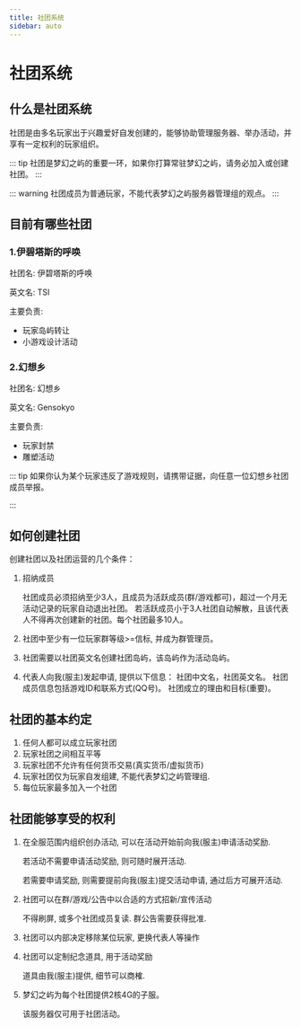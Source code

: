 ```yaml
---
title: 社团系统
sidebar: auto
---
```



# 社团系统

## 什么是社团系统

社团是由多名玩家出于兴趣爱好自发创建的，能够协助管理服务器、举办活动，并享有一定权利的玩家组织。


::: tip
社团是梦幻之屿的重要一环，如果你打算常驻梦幻之屿，请务必加入或创建社团。
:::

::: warning
社团成员为普通玩家，不能代表梦幻之屿服务器管理组的观点。
:::

## 目前有哪些社团

### 1.伊碧塔斯的呼唤
社团名: 伊碧塔斯的呼唤

英文名: TSI

主要负责:
- 玩家岛屿转让
- 小游戏设计活动

### 2.幻想乡
社团名: 幻想乡

英文名: Gensokyo

主要负责:
- 玩家封禁
- 雕塑活动

::: tip
如果你认为某个玩家违反了游戏规则，请携带证据，向任意一位幻想乡社团成员举报。

:::


## 如何创建社团

创建社团以及社团运营的几个条件：

1. 招纳成员
   
   社团成员必须招纳至少3人，且成员为活跃成员(群/游戏都可)，超过一个月无活动记录的玩家自动退出社团。
   若活跃成员小于3人社团自动解散，且该代表人不得再次创建新的社团。每个社团最多10人。

2. 社团中至少有一位玩家群等级>=信标, 并成为群管理员。
   
3. 社团需要以社团英文名创建社团岛屿，该岛屿作为活动岛屿。
   
4. 代表人向我(服主)发起申请, 提供以下信息：
   社团中文名，社团英文名。
   社团成员信息包括游戏ID和联系方式(QQ号)。
   社团成立的理由和目标(重要)。

## 社团的基本约定

1. 任何人都可以成立玩家社团
2. 玩家社团之间相互平等
3. 玩家社团不允许有任何货币交易(真实货币/虚拟货币)
4. 玩家社团仅为玩家自发组建, 不能代表梦幻之屿管理组.
5. 每位玩家最多加入一个社团

## 社团能够享受的权利

1. 在全服范围内组织创办活动, 可以在活动开始前向我(服主)申请活动奖励.
   
   若活动不需要申请活动奖励, 则可随时展开活动.
   
   若需要申请奖励, 则需要提前向我(服主)提交活动申请, 通过后方可展开活动.

2. 社团可以在群/游戏/公告中以合适的方式招新/宣传活动
   
   不得刷屏, 或多个社团成员复读. 群公告需要获得批准.
   
3. 社团可以内部决定移除某位玩家, 更换代表人等操作
   
4. 社团可以定制纪念道具, 用于活动奖励
   
   道具由我(服主)提供, 细节可以商榷.
5. 梦幻之屿为每个社团提供2核4G的子服。

   该服务器仅可用于社团活动。

